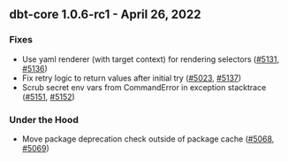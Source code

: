 ## dbt-core 1.0.6-rc1 - April 26, 2022
### Fixes
- Use yaml renderer (with target context) for rendering selectors ([#5131](https://github.com/dbt-labs/dbt-core/issues/5131), [#5136](https://github.com/dbt-labs/dbt-core/pull/5136))
- Fix retry logic to return values after initial try ([#5023](https://github.com/dbt-labs/dbt-core/issues/5023), [#5137](https://github.com/dbt-labs/dbt-core/pull/5137))
- Scrub secret env vars from CommandError in exception stacktrace ([#5151](https://github.com/dbt-labs/dbt-core/issues/5151), [#5152](https://github.com/dbt-labs/dbt-core/pull/5152))
### Under the Hood
- Move package deprecation check outside of package cache ([#5068](https://github.com/dbt-labs/dbt-core/issues/5068), [#5069](https://github.com/dbt-labs/dbt-core/pull/5069))

